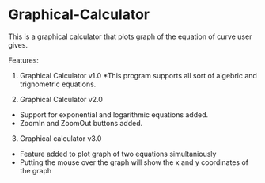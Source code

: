 Graphical-Calculator
====================
This is a graphical calculator that plots graph of the equation of curve user gives.

Features:
1) Graphical Calculator v1.0
*This program supports all sort of algebric and trignometric equations.

2) Graphical Calculator v2.0
* Support for exponential and logarithmic equations added.
* ZoomIn and ZoomOut buttons added.

3) Graphical calculator v3.0
* Feature added to plot graph of two equations simultaniously
* Putting the mouse over the graph will show the x and y coordinates of the graph
